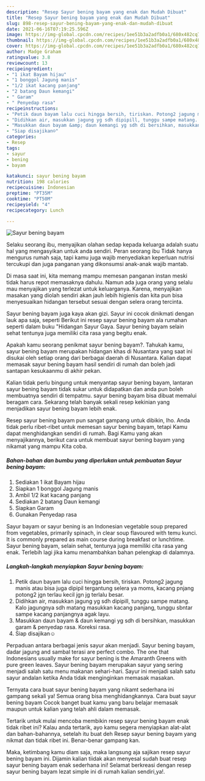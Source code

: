 ```yaml
---
description: "Resep Sayur bening bayam yang enak dan Mudah Dibuat"
title: "Resep Sayur bening bayam yang enak dan Mudah Dibuat"
slug: 898-resep-sayur-bening-bayam-yang-enak-dan-mudah-dibuat
date: 2021-06-16T07:19:25.596Z
image: https://img-global.cpcdn.com/recipes/1ee51b3a2adfb0a1/680x482cq70/sayur-bening-bayam-foto-resep-utama.jpg
thumbnail: https://img-global.cpcdn.com/recipes/1ee51b3a2adfb0a1/680x482cq70/sayur-bening-bayam-foto-resep-utama.jpg
cover: https://img-global.cpcdn.com/recipes/1ee51b3a2adfb0a1/680x482cq70/sayur-bening-bayam-foto-resep-utama.jpg
author: Madge Graham
ratingvalue: 3.8
reviewcount: 13
recipeingredient:
- "1 ikat Bayam hijau"
- "1 bonggol Jagung manis"
- "1/2 ikat kacang panjang"
- "2 batang Daun kemangi"
- " Garam"
- " Penyedap rasa"
recipeinstructions:
- "Petik daun bayam lalu cuci hingga bersih, tiriskan. Potong2 jagung manis atau bisa juga dipipil tergantung selera ya moms, kacang pnjang potong2 jgn terlau kecil jgn jg terlalu besar."
- "Didihkan air, masukkan jagung yg sdh dipipill, tunggu sampe matang. Kalo jagungnya sdh matang masukkan kacang panjang, tunggu sbntar sampe kacang panjangnya agak layu."
- "Masukkan daun bayam &amp; daun kemangi yg sdh di bersihkan, masukkan garam &amp; penyedap rasa. Koreksi rasa."
- "Siap disajikan☺️"
categories:
- Resep
tags:
- sayur
- bening
- bayam

katakunci: sayur bening bayam 
nutrition: 198 calories
recipecuisine: Indonesian
preptime: "PT35M"
cooktime: "PT50M"
recipeyield: "4"
recipecategory: Lunch

---
```



![Sayur bening bayam](https://img-global.cpcdn.com/recipes/1ee51b3a2adfb0a1/680x482cq70/sayur-bening-bayam-foto-resep-utama.jpg)

Selaku seorang ibu, menyajikan olahan sedap kepada keluarga adalah suatu hal yang mengasyikan untuk anda sendiri. Peran seorang ibu Tidak hanya mengurus rumah saja, tapi kamu juga wajib menyediakan keperluan nutrisi tercukupi dan juga panganan yang dikonsumsi anak-anak wajib mantab.

Di masa  saat ini, kita memang mampu memesan panganan instan meski tidak harus repot memasaknya dahulu. Namun ada juga orang yang selalu mau menyajikan yang terlezat untuk keluarganya. Karena, menyajikan masakan yang diolah sendiri akan jauh lebih higienis dan kita pun bisa menyesuaikan hidangan tersebut sesuai dengan selera orang tercinta. 

Sayur bening bayam juga kaya akan gizi. Sayur ini cocok dinikmati dengan lauk apa saja, seperti Berikut ini resep sayur bening bayam ala rumahan seperti dalam buku &#34;Hidangan Sayur Gaya. Sayur bening bayam selain sehat tentunya juga memiliki cita rasa yang begitu enak.

Apakah kamu seorang penikmat sayur bening bayam?. Tahukah kamu, sayur bening bayam merupakan hidangan khas di Nusantara yang saat ini disukai oleh setiap orang dari berbagai daerah di Nusantara. Kalian dapat memasak sayur bening bayam hasil sendiri di rumah dan boleh jadi santapan kesukaanmu di akhir pekan.

Kalian tidak perlu bingung untuk menyantap sayur bening bayam, lantaran sayur bening bayam tidak sukar untuk didapatkan dan anda pun boleh membuatnya sendiri di tempatmu. sayur bening bayam bisa dibuat memalui beragam cara. Sekarang telah banyak sekali resep kekinian yang menjadikan sayur bening bayam lebih enak.

Resep sayur bening bayam pun sangat gampang untuk dibikin, lho. Anda tidak perlu ribet-ribet untuk memesan sayur bening bayam, tetapi Kamu dapat menghidangkan sendiri di rumah. Bagi Kamu yang akan menyajikannya, berikut cara untuk membuat sayur bening bayam yang nikamat yang mampu Kita coba.

<!--inarticleads1-->

##### Bahan-bahan dan bumbu yang diperlukan untuk pembuatan Sayur bening bayam:

1. Sediakan 1 ikat Bayam hijau
1. Siapkan 1 bonggol Jagung manis
1. Ambil 1/2 ikat kacang panjang
1. Sediakan 2 batang Daun kemangi
1. Siapkan  Garam
1. Gunakan  Penyedap rasa


Sayur bayam or sayur bening is an Indonesian vegetable soup prepared from vegetables, primarily spinach, in clear soup flavoured with temu kunci. It is commonly prepared as main course during breakfast or lunchtime. Sayur bening bayam, selain sehat, tentunya juga memiliki cita rasa yang enak. Terlebih lagi jika kamu menambahkan bahan pelengkap di dalamnya. 

<!--inarticleads2-->

##### Langkah-langkah menyiapkan Sayur bening bayam:

1. Petik daun bayam lalu cuci hingga bersih, tiriskan. Potong2 jagung manis atau bisa juga dipipil tergantung selera ya moms, kacang pnjang potong2 jgn terlau kecil jgn jg terlalu besar.
1. Didihkan air, masukkan jagung yg sdh dipipill, tunggu sampe matang. Kalo jagungnya sdh matang masukkan kacang panjang, tunggu sbntar sampe kacang panjangnya agak layu.
1. Masukkan daun bayam &amp; daun kemangi yg sdh di bersihkan, masukkan garam &amp; penyedap rasa. Koreksi rasa.
1. Siap disajikan☺️


Perpaduan antara berbagai jenis sayur akan menjadi. Sayur bening bayam, dadar jagung and sambal terasi are perfect combo. The one that Indonesians usually make for sayur bening is the Amaranth Greens with pure green leaves. Sayur bening bayam merupakan sayur yang sering menjadi salah satu menu makanan sehari-hari. Sayur ini menjadi salah satu sayur andalan ketika Anda tidak menginginkan memasak masakan. 

Ternyata cara buat sayur bening bayam yang nikamt sederhana ini gampang sekali ya! Semua orang bisa menghidangkannya. Cara buat sayur bening bayam Cocok banget buat kamu yang baru belajar memasak maupun untuk kalian yang telah ahli dalam memasak.

Tertarik untuk mulai mencoba membikin resep sayur bening bayam enak tidak ribet ini? Kalau anda tertarik, ayo kamu segera menyiapkan alat-alat dan bahan-bahannya, setelah itu buat deh Resep sayur bening bayam yang nikmat dan tidak ribet ini. Benar-benar gampang kan. 

Maka, ketimbang kamu diam saja, maka langsung aja sajikan resep sayur bening bayam ini. Dijamin kalian tiidak akan menyesal sudah buat resep sayur bening bayam enak sederhana ini! Selamat berkreasi dengan resep sayur bening bayam lezat simple ini di rumah kalian sendiri,ya!.

